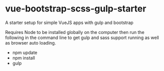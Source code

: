 # vue-bootstrap-scss-gulp-starter
 A starter setup for simple VueJS apps with gulp and bootstrap

 Requires Node to be installed globally on the computer then run the following in the command line to get gulp and sass support running as well as browser auto loading.
 
- npm update
- npm install
- gulp
